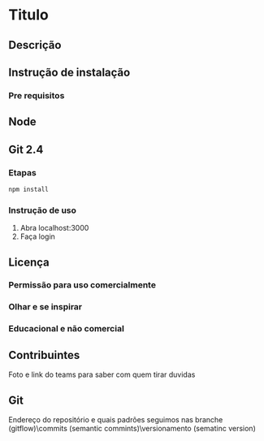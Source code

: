 # Titulo

## Descrição

## Instrução de instalação 

### Pre requisitos

## Node 
## Git 2.4

### Etapas 

```bash
npm install
```

### Instrução de uso 

1. Abra localhost:3000
2. Faça login

## Licença

### Permissão para uso comercialmente
### Olhar e se inspirar
### Educacional e não comercial

## Contribuintes  
Foto e link do teams para saber com quem tirar duvidas

## Git
Endereço do repositório e quais padrões seguimos nas branche (gitflow)\commits (semantic commints)\versionamento (sematinc version)
